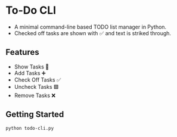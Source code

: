 # To-Do CLI

- A minimal command-line based TODO list manager in Python.
- Checked off tasks are shown with ✅ and text is striked through.

## Features
- Show Tasks 📑
- Add Tasks ➕
- Check Off Tasks ✅
- Uncheck Tasks 🟩
- Remove Tasks ❌

## Getting Started
```bash
python todo-cli.py
